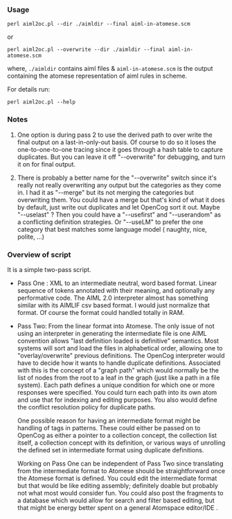 ### Usage

`perl aiml2oc.pl --dir ./aimldir --final aiml-in-atomese.scm`

or

`perl aiml2oc.pl --overwrite --dir ./aimldir --final aiml-in-atomese.scm`

where, `./aimldir` contains aiml files & `aiml-in-atomese.scm` is the output
containing the atomese representation of aiml rules in scheme.

For details run:

`perl aiml2oc.pl --help`


### Notes
1. One option is during pass 2 to use the derived path to over write the final
   output on a last-in-only-out basis. Of course to do so it loses the
   one-to-one-to-one tracing since it goes through a hash table to capture
   duplicates. But you can leave it off "--overwrite" for debugging, and turn it
   on for final output.

2. There is probably a better name for the "--overwrite" switch since it's
   really not really overwriting any output but the categories as they come in.
   I had it as "--merge" but its not merging the categories but overwriting
   them. You could have a merge but that's kind of what it does by default,
   just write out duplicates and let OpenCog sort it out. Maybe "--uselast" ?
   Then you could have a "--usefirst" and "--userandom" as a conflicting
   definition strategies. Or "--useLM" to prefer the one category that best
   matches some language model ( naughty, nice, polite, ...)


### Overview of script
It is a simple two-pass script.

* Pass One : XML to an intermediate neutral, word based format.
  Linear sequence of tokens annotated with their meaning, and optionally any
  performative code. The AIML 2.0 interpreter almost has something similar with
  its AIMLIF csv based format. I would just normalize that format. Of course
  the format could handled totally in RAM.

* Pass Two: From the linear format into Atomese.
  The only issue of not using an interpreter in generating the intermediate file is one AIML convention allows "last definition loaded is definitive" semantics. Most systems will sort and load the files in alphabetical order, allowing one to "overlay/overwrite" previous definitions. The OpenCog interpreter would have to decide how it wants to handle duplicate definitions. Associated with this is the concept of a "graph path" which would normally be the list of nodes from the root to a leaf in the graph (just like a path in a file system). Each path defines a unique condition for which one or more responses were specified. You could turn each path into its own atom and use that for indexing and editing purposes. You also would define the conflict resolution policy for duplicate paths.

  One possible reason for having an intermediate format might be handling of
  <set> tags in patterns. These could either be passed on to OpenCog as either
  a pointer to a collection concept, the collection list itself, a collection
  concept with its definition, or various ways of unrolling the defined set in
  intermediate format using duplicate definitions.

  Working on Pass One can be independent of Pass Two since translating from the
  intermediate format to Atomese should be straightforward once the Atomese
  format is defined. You could edit the intermediate format but that would be
  like editing assembly; definitely doable but probably not what most would
  consider fun. You could also post the fragments to a database which would
  allow for search and filter based editing, but that might be energy better
  spent on a general Atomspace editor/IDE .

